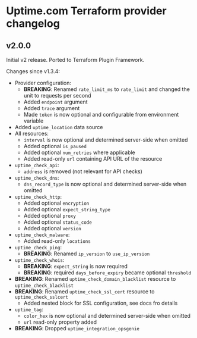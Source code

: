 # Uptime.com Terraform provider changelog

## v2.0.0

Initial v2 release. Ported to Terraform Plugin Framework. 

Changes since v1.3.4:

* Provider configuration:
  * **BREAKING**: Renamed `rate_limit_ms` to `rate_limit` and changed the unit to requests per second
  * Added `endpoint` argument
  * Added `trace` argument
  * Made `token` is now optional and configurable from environment variable
* Added `uptime_location` data source
* All resources:
  * `interval` is now optional and determined server-side when omitted
  * Added optional `is_paused`
  * Added optional `num_retries` where applicable
  * Added read-only `url` containing API URL of the resource 
* `uptime_check_api`:
  * `address` is removed (not relevant for API checks)
* `uptime_check_dns`:
  * `dns_record_type` is now optional and determined server-side when omitted
* `uptime_check_http`:
  * Added optional `encryption`
  * Added optional `expect_string_type`
  * Added optional `proxy`
  * Added optional `status_code`
  * Added optional `version`
* `uptime_check_malware`:
  * Added read-only `locations`
* `uptime_check_ping`:
  * **BREAKING**: Renamed `ip_version` to `use_ip_version`
* `uptime_check_whois`:
  * **BREAKING**: `expect_string` is now required
  * **BREAKING**: required `days_before_expiry` became optional `threshold`
* **BREAKING**: Renamed `uptime_check_domain_blacklist` resource to `uptime_check_blacklist`
* **BREAKING**: Renamed `uptime_check_ssl_cert` resource to `uptime_check_sslcert`
  * Added nested block for SSL configuration, see docs fro details 
* `uptime_tag`:
  * `color_hex` is now optional and determined server-side when omitted
  * `url` read-only property added
* **BREAKING**: Dropped `uptime_integration_opsgenie`
